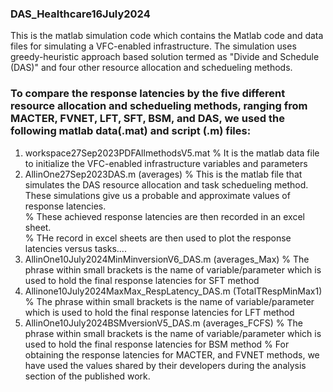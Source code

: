 ### DAS_Healthcare16July2024
This is the matlab simulation code which contains the Matlab code and data files for simulating a VFC-enabled infrastructure. The simulation uses greedy-heuristic approach based solution termed as "Divide and Schedule (DAS)" and four other resource allocation and schedueling methods.
### To compare the response latencies by the five different resource allocation and schedueling methods, ranging from MACTER, FVNET, LFT, SFT, BSM, and DAS, we used the following matlab data(.mat) and script (.m) files:
1) workspace27Sep2023PDFAllmethodsV5.mat           % It is the matlab data file to initialize the VFC-enabled infrastructure variables and parameters
2) AllinOne27Sep2023DAS.m     (averages)                     % This is the matlab file that simulates the DAS resource allocation and task schedueling method. These simulations give us a probable and approximate values of response latencies. <br/>
                                                   % These achieved response latencies are then recorded in an excel sheet. <br/>
                                                   % THe record in excel sheets are then used to plot the response latencies versus tasks.... <br/>
3) AllinOne10July2024MinMinversionV6_DAS.m (averages_Max)           % The phrase within small brackets is the name of variable/parameter which is used to hold the final response latencies for SFT method
4) Allinone10July2024MaxMax_RespLatency_DAS.m (TotalTRespMinMax1)    % The phrase within small brackets is the name of variable/parameter which is used to hold the final response latencies for LFT method 
5) AllinOne10July2024BSMversionV5_DAS.m   (averages_FCFS)             % The phrase within small brackets is the name of variable/parameter which is used to hold the final response latencies for BSM method
                                                                      % For obtaining the response latencies for MACTER, and FVNET methods, we have used the values shared by their developers during the analysis section of the published work. 
